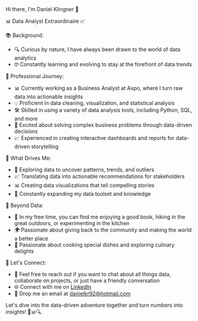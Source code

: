 Hi there, I'm Daniel Klingner 👋

📊 Data Analyst Extraordinaire 📈

📚 Background:
- 🔍 Curious by nature, I have always been drawn to the world of data analytics
- 🤓 Constantly learning and evolving to stay at the forefront of data trends

💼 Professional Journey:
- 📊 Currently working as a Business Analyst at Axpo, where I turn raw data into actionable insights
- 💡 Proficient in data cleaning, visualization, and statistical analysis
- 🛠️ Skilled in using a variety of data analysis tools, including Python, SQL, and more
- 🧩 Excited about solving complex business problems through data-driven decisions
- 📈 Experienced in creating interactive dashboards and reports for data-driven storytelling

🌟 What Drives Me:
- 🧐 Exploring data to uncover patterns, trends, and outliers
- 📈 Translating data into actionable recommendations for stakeholders
- 📊 Creating data visualizations that tell compelling stories
- 🧠 Constantly expanding my data toolset and knowledge

🌌 Beyond Data:
- 🌿 In my free time, you can find me enjoying a good book, hiking in the great outdoors, or experimenting in the kitchen
- 🌍 Passionate about giving back to the community and making the world a better place
- 🍳 Passionate about cooking special dishes and exploring culinary delights

🚀 Let's Connect:
- 💬 Feel free to reach out if you want to chat about all things data, collaborate on projects, or just have a friendly conversation
- 🌐 Connect with me on [LinkedIn](https://www.linkedin.com/in/https://www.linkedin.com/in/daniel-klingner-sne-or-b47b6a1b3/)
- 📧 Drop me an email at danielkr92@hotmail.com

Let's dive into the data-driven adventure together and turn numbers into insights! 🚀📊🔍

